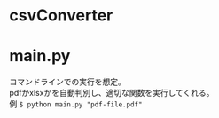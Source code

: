 # csvConverter

# main.py
コマンドラインでの実行を想定。  
pdfかxlsxかを自動判別し、適切な関数を実行してくれる。  
例 `$ python main.py "pdf-file.pdf"`  
